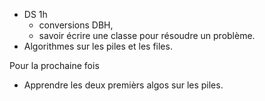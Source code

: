 * DS 1h
  * conversions DBH,
  * savoir écrire une classe pour résoudre un problème.
* Algorithmes sur les piles et les files.

Pour la prochaine fois

* Apprendre les deux premièrs algos sur les piles.
